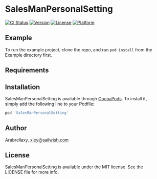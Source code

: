 # SalesManPersonalSetting

[![CI Status](https://img.shields.io/travis/Arabrellaxy/SalesManPersonalSetting.svg?style=flat)](https://travis-ci.org/Arabrellaxy/SalesManPersonalSetting)
[![Version](https://img.shields.io/cocoapods/v/SalesManPersonalSetting.svg?style=flat)](https://cocoapods.org/pods/SalesManPersonalSetting)
[![License](https://img.shields.io/cocoapods/l/SalesManPersonalSetting.svg?style=flat)](https://cocoapods.org/pods/SalesManPersonalSetting)
[![Platform](https://img.shields.io/cocoapods/p/SalesManPersonalSetting.svg?style=flat)](https://cocoapods.org/pods/SalesManPersonalSetting)

## Example

To run the example project, clone the repo, and run `pod install` from the Example directory first.

## Requirements

## Installation

SalesManPersonalSetting is available through [CocoaPods](https://cocoapods.org). To install
it, simply add the following line to your Podfile:

```ruby
pod 'SalesManPersonalSetting'
```

## Author

Arabrellaxy, xiey@sailwish.com

## License

SalesManPersonalSetting is available under the MIT license. See the LICENSE file for more info.
